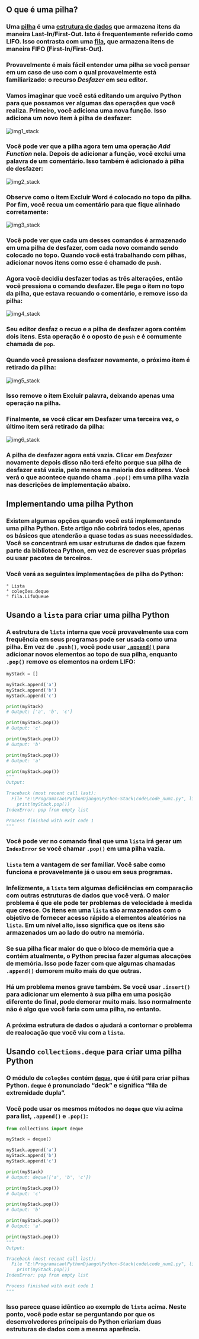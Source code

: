 ## O que é uma pilha?

### Uma [pilha](https://en.wikipedia.org/wiki/Stack_(abstract_data_type)) é uma [estrutura de dados](https://realpython.com/python-data-structures/) que armazena itens da maneira Last-In/First-Out. Isto é frequentemente referido como LIFO. Isso contrasta com uma [fila](https://en.wikipedia.org/wiki/Queue_(abstract_data_type)), que armazena itens de maneira FIFO (First-In/First-Out).

### Provavelmente é mais fácil entender uma pilha se você pensar em um caso de uso com o qual provavelmente está familiarizado: o recurso _Desfazer_ em seu editor.

### Vamos imaginar que você está editando um arquivo Python para que possamos ver algumas das operações que você realiza. Primeiro, você adiciona uma nova função. Isso adiciona um novo item à pilha de desfazer:

![img1_stack](https://files.realpython.com/media/stack_push_add_function.b406cffbe2dd.png)

### Você pode ver que a pilha agora tem uma operação _Add Function_ nela. Depois de adicionar a função, você exclui uma palavra de um comentário. Isso também é adicionado à pilha de desfazer:

![img2_stack](https://files.realpython.com/media/stack_push_delete_word.6a64fed15fde.png)

### Observe como o item Excluir Word é colocado no topo da pilha. Por fim, você recua um comentário para que fique alinhado corretamente:

![img3_stack](https://files.realpython.com/media/stack_push_indent.01223b7d94a7.png)

### Você pode ver que cada um desses comandos é armazenado em uma pilha de desfazer, com cada novo comando sendo colocado no topo. Quando você está trabalhando com pilhas, adicionar novos itens como esse é chamado de `push`.

### Agora você decidiu desfazer todas as três alterações, então você pressiona o comando desfazer. Ele pega o item no topo da pilha, que estava recuando o comentário, e remove isso da pilha:

![img4_stack](https://files.realpython.com/media/stack_pop_indent.e28029c81831.png)

### Seu editor desfaz o recuo e a pilha de desfazer agora contém dois itens. Esta operação é o oposto de `push` e é comumente chamada de `pop`.

### Quando você pressiona desfazer novamente, o próximo item é retirado da pilha:

![img5_stack](https://files.realpython.com/media/stack_pop_delete_word.89f14f6ed390.png)

### Isso remove o item Excluir palavra, deixando apenas uma operação na pilha.

### Finalmente, se você clicar em Desfazer uma terceira vez, o último item será retirado da pilha:

![img6_stack](https://files.realpython.com/media/stack_pop_add_function.a4f66332971a.png)

### A pilha de desfazer agora está vazia. Clicar em _Desfazer_ novamente depois disso não terá efeito porque sua pilha de desfazer está vazia, pelo menos na maioria dos editores. Você verá o que acontece quando chama `.pop()` em uma pilha vazia nas descrições de implementação abaixo.

## Implementando uma pilha Python

### Existem algumas opções quando você está implementando uma pilha Python. Este artigo não cobrirá todos eles, apenas os básicos que atenderão a quase todas as suas necessidades. Você se concentrará em usar estruturas de dados que fazem parte da biblioteca Python, em vez de escrever suas próprias ou usar pacotes de terceiros.
### Você verá as seguintes implementações de pilha do Python:

```
° Lista
° coleções.deque
° fila.LifoQueue
```

## Usando a `lista` para criar uma pilha Python

### A estrutura de `lista` interna que você provavelmente usa com frequência em seus programas pode ser usada como uma pilha. Em vez de `.push()`, você pode usar [`.append()`](https://realpython.com/python-append/) para adicionar novos elementos ao topo de sua pilha, enquanto `.pop()` remove os elementos na ordem LIFO:

```python
myStack = []

myStack.append('a')
myStack.append('b')
myStack.append('c')

print(myStack)
# Output: ['a', 'b', 'c']

print(myStack.pop())
# Output: 'c'

print(myStack.pop())
# Output: 'b'

print(myStack.pop())
# Output: 'a'

print(myStack.pop())
"""
Output:

Traceback (most recent call last):
  File "E:\Programacao\PythonDjango\Python-Stack\code\code_num1.py", line 19, in <module>
    print(myStack.pop())
IndexError: pop from empty list

Process finished with exit code 1
"""
```

### Você pode ver no comando final que uma `lista` irá gerar um `IndexError` se você chamar `.pop()` em uma pilha vazia.

### `lista` tem a vantagem de ser familiar. Você sabe como funciona e provavelmente já o usou em seus programas.

### Infelizmente, a `lista` tem algumas deficiências em comparação com outras estruturas de dados que você verá. O maior problema é que ele pode ter problemas de velocidade à medida que cresce. Os itens em uma `lista` são armazenados com o objetivo de fornecer acesso rápido a elementos aleatórios na `lista`. Em um nível alto, isso significa que os itens são armazenados um ao lado do outro na memória.

### Se sua pilha ficar maior do que o bloco de memória que a contém atualmente, o Python precisa fazer algumas alocações de memória. Isso pode fazer com que algumas chamadas `.append()` demorem muito mais do que outras.

### Há um problema menos grave também. Se você usar `.insert()` para adicionar um elemento à sua pilha em uma posição diferente do final, pode demorar muito mais. Isso normalmente não é algo que você faria com uma pilha, no entanto.

### A próxima estrutura de dados o ajudará a contornar o problema de realocação que você viu com a `lista`.

## Usando `collections.deque` para criar uma pilha Python

### O módulo de `coleções` contém [`deque`](https://docs.python.org/3/library/collections.html#collections.deque), que é útil para criar pilhas Python. `deque` é pronunciado “deck” e significa “fila de extremidade dupla”.

### Você pode usar os mesmos métodos no `deque` que viu acima para list, `.append()` e `.pop()`:

```python
from collections import deque

myStack = deque()

myStack.append('a')
myStack.append('b')
myStack.append('c')

print(myStack)
# Output: deque(['a', 'b', 'c'])

print(myStack.pop())
# Output: 'c'

print(myStack.pop())
# Output: 'b'

print(myStack.pop())
# Output: 'a'

print(myStack.pop())
"""
Output:

Traceback (most recent call last):
  File "E:\Programacao\PythonDjango\Python-Stack\code\code_num1.py", line 19, in <module>
    print(myStack.pop())
IndexError: pop from empty list

Process finished with exit code 1
"""
```

### Isso parece quase idêntico ao exemplo de `lista` acima. Neste ponto, você pode estar se perguntando por que os desenvolvedores principais do Python criariam duas estruturas de dados com a mesma aparência.
